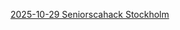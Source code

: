 [2025-10-29 Seniorscahack Stockholm](https://fairpair.se/?TITLE=FairPair+29+okt+2025&GAMES=2&ROUNDS=3&SORT=1&currSort=R&ONE=1&BALANCE=1&A=1&B=1&C=1&p=2200+Lars+OA+Hedlund&p=1800+Abbas+Razavi&p=1776+Dimiter+K&p=1689+G%C3%B6rgen+Antonsson&p=1570+Atos+Gordh&p=1513+Bengt+Granath&p=1507+Christer+Nilsson&p=1476+Peter+Eldin&r1=0212&r2=2222&r3=0220&r4=2202&r5=2120&r6=0102)